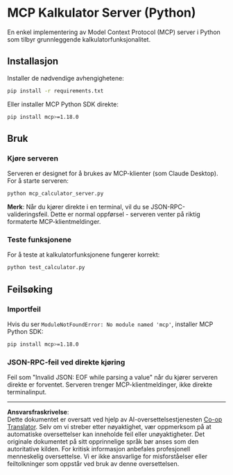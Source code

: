 <!--
CO_OP_TRANSLATOR_METADATA:
{
  "original_hash": "f4733f39c05c58e0cf0eee0a8ae7e9a2",
  "translation_date": "2025-10-17T20:06:09+00:00",
  "source_file": "03-GettingStarted/samples/python/README.md",
  "language_code": "no"
}
-->
# MCP Kalkulator Server (Python)

En enkel implementering av Model Context Protocol (MCP) server i Python som tilbyr grunnleggende kalkulatorfunksjonalitet.

## Installasjon

Installer de nødvendige avhengighetene:

```bash
pip install -r requirements.txt
```

Eller installer MCP Python SDK direkte:

```bash
pip install mcp>=1.18.0
```

## Bruk

### Kjøre serveren

Serveren er designet for å brukes av MCP-klienter (som Claude Desktop). For å starte serveren:

```bash
python mcp_calculator_server.py
```

**Merk**: Når du kjører direkte i en terminal, vil du se JSON-RPC-valideringsfeil. Dette er normal oppførsel - serveren venter på riktig formaterte MCP-klientmeldinger.

### Teste funksjonene

For å teste at kalkulatorfunksjonene fungerer korrekt:

```bash
python test_calculator.py
```

## Feilsøking

### Importfeil

Hvis du ser `ModuleNotFoundError: No module named 'mcp'`, installer MCP Python SDK:

```bash
pip install mcp>=1.18.0
```

### JSON-RPC-feil ved direkte kjøring

Feil som "Invalid JSON: EOF while parsing a value" når du kjører serveren direkte er forventet. Serveren trenger MCP-klientmeldinger, ikke direkte terminalinput.

---

**Ansvarsfraskrivelse**:  
Dette dokumentet er oversatt ved hjelp av AI-oversettelsestjenesten [Co-op Translator](https://github.com/Azure/co-op-translator). Selv om vi streber etter nøyaktighet, vær oppmerksom på at automatiske oversettelser kan inneholde feil eller unøyaktigheter. Det originale dokumentet på sitt opprinnelige språk bør anses som den autoritative kilden. For kritisk informasjon anbefales profesjonell menneskelig oversettelse. Vi er ikke ansvarlige for misforståelser eller feiltolkninger som oppstår ved bruk av denne oversettelsen.